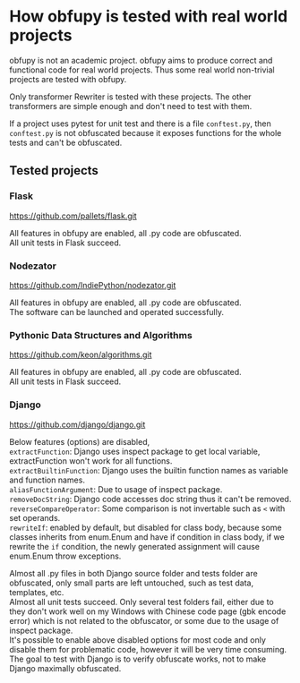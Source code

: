 # How obfupy is tested with real world projects

obfupy is not an academic project. obfupy aims to produce correct and functional code for real world projects. Thus some real world non-trivial projects are tested with obfupy.

Only transformer Rewriter is tested with these projects. The other transformers are simple enough and don't need to test with them.

If a project uses pytest for unit test and there is a file `conftest.py`, then `conftest.py` is not obfuscated because it exposes functions for the whole tests and can't be obfuscated.

## Tested projects

### Flask

https://github.com/pallets/flask.git

All features in obfupy are enabled, all .py code are obfuscated.  
All unit tests in Flask succeed.

### Nodezator

https://github.com/IndiePython/nodezator.git

All features in obfupy are enabled, all .py code are obfuscated.  
The software can be launched and operated successfully.

### Pythonic Data Structures and Algorithms

https://github.com/keon/algorithms.git

All features in obfupy are enabled, all .py code are obfuscated.  
All unit tests in Flask succeed.

### Django

https://github.com/django/django.git

Below features (options) are disabled,  
`extractFunction`: Django uses inspect package to get local variable, extractFunction won't work for all functions.  
`extractBuiltinFunction`: Django uses the builtin function names as variable and function names.  
`aliasFunctionArgument`: Due to usage of inspect package.  
`removeDocString`: Django code accesses doc string thus it can't be removed.  
`reverseCompareOperator`: Some comparison is not invertable such as `<` with set operands.  
`rewriteIf`: enabled by default, but disabled for class body, because some classes inherits from enum.Enum and have if condition in class body, if we rewrite the `if` condition, the newly generated assignment will cause enum.Enum throw exceptions.  

Almost all .py files in both Django source folder and tests folder are obfuscated, only small parts are left untouched, such as test data, templates, etc.  
Almost all unit tests succeed. Only several test folders fail, either due to they don't work well on my Windows with Chinese code page (gbk encode error) which is not related to the obfuscator, or some due to the usage of inspect package.  
It's possible to enable above disabled options for most code and only disable them for problematic code, however it will be very time consuming. The goal to test with Django is to verify obfuscate works, not to make Django maximally obfuscated.
